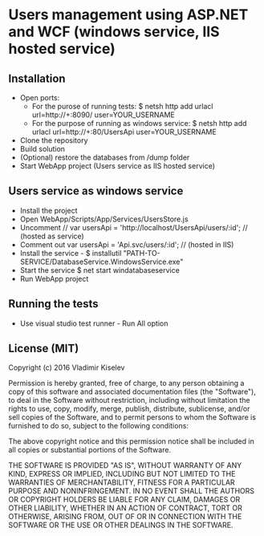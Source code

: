 # Users management using ASP.NET and WCF (windows service, IIS hosted service)

## Installation
- Open ports:
    - For the purose of running tests: $ netsh http add urlacl url=http://+:8090/ user=YOUR_USERNAME
    - For the purpose of running as windows service: $ netsh http add urlacl url=http://+:80/UsersApi user=YOUR_USERNAME
- Clone the repository
- Build solution
- (Optional) restore the databases from /dump folder
- Start WebApp project (Users service as IIS hosted service)

## Users service as windows service
- Install the project
- Open WebApp/Scripts/App/Services/UsersStore.js
- Uncomment // var usersApi = 'http://localhost/UsersApi/users/:id'; // (hosted as service)
- Comment out var usersApi = 'Api.svc/users/:id'; // (hosted in IIS)
- Install the service - $ installutil "PATH-TO-SERVICE/DatabaseService.WindowsService.exe"
- Start the service $ net start windatabaseservice
- Run WebApp project

## Running the tests
- Use visual studio test runner - Run All option

## License (MIT)
Copyright (c) 2016 Vladimir Kiselev

Permission is hereby granted, free of charge, to any person obtaining a copy of this software and associated documentation files (the "Software"), to deal in the Software without restriction, including without limitation the rights to use, copy, modify, merge, publish, distribute, sublicense, and/or sell copies of the Software, and to permit persons to whom the Software is furnished to do so, subject to the following conditions:

The above copyright notice and this permission notice shall be included in all copies or substantial portions of the Software.

THE SOFTWARE IS PROVIDED "AS IS", WITHOUT WARRANTY OF ANY KIND, EXPRESS OR IMPLIED, INCLUDING BUT NOT LIMITED TO THE WARRANTIES OF MERCHANTABILITY, FITNESS FOR A PARTICULAR PURPOSE AND NONINFRINGEMENT. IN NO EVENT SHALL THE AUTHORS OR COPYRIGHT HOLDERS BE LIABLE FOR ANY CLAIM, DAMAGES OR OTHER LIABILITY, WHETHER IN AN ACTION OF CONTRACT, TORT OR OTHERWISE, ARISING FROM, OUT OF OR IN CONNECTION WITH THE SOFTWARE OR THE USE OR OTHER DEALINGS IN THE SOFTWARE.
